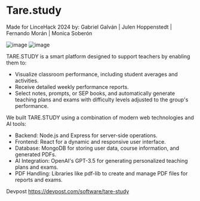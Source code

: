 # Tare.study 
Made for LinceHack 2024 by:
Gabriel Galván | Julen Hoppenstedt | Fernando Morán | Monica Soberón 

![image](https://github.com/fermofou/hack_scrumMasters/assets/122712372/16bf65c8-adf3-4b71-8249-9fe22d9669a4)
![image](https://github.com/fermofou/hack_scrumMasters/assets/122712372/cb1b9769-ef52-4f3f-afea-b481d62ebf6f)

TARE.STUDY is a smart platform designed to support teachers by enabling them to:
* Visualize classroom performance, including student averages and activities.
* Receive detailed weekly performance reports.
* Select notes, prompts, or SEP books, and automatically generate teaching plans and exams with difficulty levels adjusted to the group's performance.
  

We built TARE.STUDY using a combination of modern web technologies and AI tools:

* Backend: Node.js and Express for server-side operations.
* Frontend: React for a dynamic and responsive user interface.
* Database: MongoDB for storing user data, course information, and generated PDFs.
* AI Integration: OpenAI's GPT-3.5 for generating personalized teaching plans and exams.
* PDF Handling: Libraries like pdf-lib to create and manage PDF files for reports and exams.

Devpost
https://devpost.com/software/tare-study
